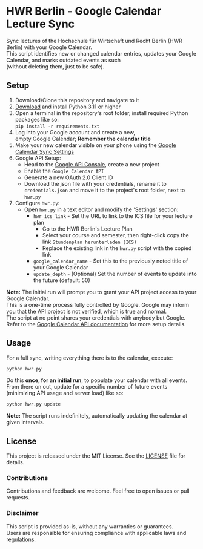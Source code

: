 # HWR Berlin - Google Calendar Lecture Sync

Sync lectures of the Hochschule für Wirtschaft und Recht Berlin (HWR Berlin) with your Google Calendar.<br>
This script identifies new or changed calendar entries, updates your Google Calendar, and marks outdated events as such<br>
(without deleting them, just to be safe).

## Setup
1. Download/Clone this repository and navigate to it
2. [Download](https://www.python.org/downloads/) and install Python 3.11 or higher
3. Open a terminal in the repository's root folder, install required Python packages like so:<br>`pip install -r requirements.txt`
4. Log into your Google account and create a new,<br>empty Google Calendar; **Remember the calendar title**
5. Make your new calendar visible on your phone using the [Google Calendar Sync Settings](https://calendar.google.com/calendar/u/0/syncselect)
6. Google API Setup:
    - Head to the [Google API Console](https://console.developers.google.com/apis/dashboard), create a new project
    - Enable the `Google Calendar API`
    - Generate a new OAuth 2.0 Client ID
    - Download the json file with your credentials, rename it to `credentials.json` and move it to the project's root folder, next to `hwr.py`
7. Configure `hwr.py`:
    - Open `hwr.py` in a text editor and modify the 'Settings' section:
        - `hwr_ics_link` - Set the URL to link to the ICS file for your lecture plan
            - Go to the HWR Berlin's Lecture Plan
            - Select your course and semester, then right-click copy the link `Stundenplan herunterladen (ICS)`
            - Replace the existing link in the `hwr.py` script with the copied link
        - `google_calendar_name` - Set this to the previously noted title of your Google Calendar
        - `update_depth` - (Optional) Set the number of events to update into the future (default: 50)

**Note:** The initial run will prompt you to grant your API project access to your Google Calendar.<br>
This is a one-time process fully controlled by Google. Google may inform you that the API project is not verified, which is true and normal.<br>
The script at no point shares your credentials with anybody but Google.<br>
Refer to the [Google Calendar API documentation](https://developers.google.com/calendar/api/quickstart/python) for more setup details.

## Usage
For a full sync, writing everything there is to the calendar, execute: 
```py
python hwr.py
```
Do this **once, for an initial run**, to populate your calendar with all events.<br>
From there on out, update for a specific number of future events (minimizing API usage and server load) like so:
```py
python hwr.py update
```

**Note:** The script runs indefinitely, automatically updating the calendar at given intervals.

## License
This project is released under the MIT License. See the [LICENSE](LICENSE) file for details.

### Contributions
Contributions and feedback are welcome. Feel free to open issues or pull requests.

### Disclaimer
This script is provided as-is, without any warranties or guarantees.<br>
Users are responsible for ensuring compliance with applicable laws and regulations.
